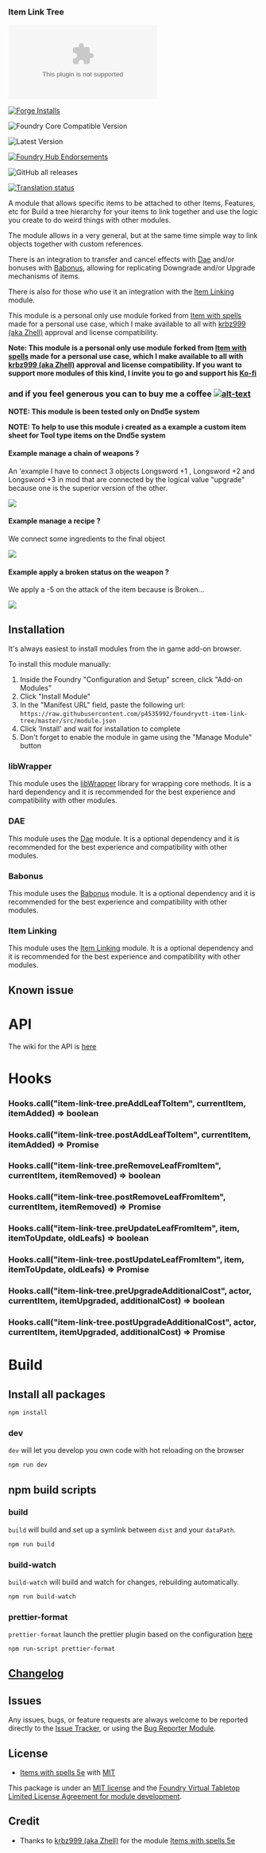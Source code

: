 ### Item Link Tree

![Latest Release Download Count](https://img.shields.io/github/downloads/p4535992/foundryvtt-item-link-tree/latest/module.zip?color=2b82fc&label=DOWNLOADS&style=for-the-badge)

[![Forge Installs](https://img.shields.io/badge/dynamic/json?label=Forge%20Installs&query=package.installs&suffix=%25&url=https%3A%2F%2Fforge-vtt.com%2Fapi%2Fbazaar%2Fpackage%2Fitem-link-tree&colorB=006400&style=for-the-badge)](https://forge-vtt.com/bazaar#package=item-link-tree)

![Foundry Core Compatible Version](https://img.shields.io/badge/dynamic/json.svg?url=https%3A%2F%2Fraw.githubusercontent.com%2Fp4535992%2Ffoundryvtt-item-link-tree%2Fmaster%2Fsrc%2Fmodule.json&label=Foundry%20Version&query=$.compatibility.verified&colorB=orange&style=for-the-badge)

![Latest Version](https://img.shields.io/badge/dynamic/json.svg?url=https%3A%2F%2Fraw.githubusercontent.com%2Fp4535992%2Ffoundryvtt-item-link-tree%2Fmaster%2Fsrc%2Fmodule.json&label=Latest%20Release&prefix=v&query=$.version&colorB=red&style=for-the-badge)

[![Foundry Hub Endorsements](https://img.shields.io/endpoint?logoColor=white&url=https%3A%2F%2Fwww.foundryvtt-hub.com%2Fwp-json%2Fhubapi%2Fv1%2Fpackage%2Fitem-link-tree%2Fshield%2Fendorsements&style=for-the-badge)](https://www.foundryvtt-hub.com/package/item-link-tree/)

![GitHub all releases](https://img.shields.io/github/downloads/p4535992/foundryvtt-item-link-tree/total?style=for-the-badge)

[![Translation status](https://weblate.foundryvtt-hub.com/widgets/item-link-tree/-/287x66-black.png)](https://weblate.foundryvtt-hub.com/engage/item-link-tree/)

A module that allows specific items to be attached to other Items, Features, etc  for Build a tree hierarchy for your items to link together and use the logic you create to do weird things with other modules.

The module allows in a very general, but at the same time simple way to link objects together with custom references.

There is an integration to transfer and cancel effects with [Dae](https://foundryvtt.com/packages/dae) and/or bonuses with [Babonus](https://foundryvtt.com/packages/babonus), allowing for replicating Downgrade and/or Upgrade mechanisms of items.

There is also for those who use it an integration with the [Item Linking](https://foundryvtt.com/packages/item-linking) module.

This module is a personal only use module forked from [Item with spells](https://github.com/krbz999/foundryvtt-item-link-tree) made for a personal use case, which I make available to all with [krbz999 (aka Zhell)](https://github.com/krbz999/) approval and license compatibility.

**Note: This module is a personal only use module forked from [Item with spells](https://github.com/krbz999/foundryvtt-item-link-tree) made for a personal use case, which I make available to all with [krbz999 (aka Zhell)](https://github.com/krbz999/) approval and license compatibility. If you want to support more modules of this kind, I invite you to go and support his [Ko-fi](https://ko-fi.com/zhell)**

### and if you feel generous you can to buy me a coffee [![alt-text](https://img.shields.io/badge/-Patreon-%23ff424d?style=for-the-badge)](https://www.patreon.com/p4535992)

**NOTE: This module is been tested only on Dnd5e system**

**NOTE: To help to use this module i created as a example a custom item sheet for Tool type items on the Dnd5e system**

#### Example manage a chain of weapons ?

An 'example I have to connect 3 objects Longsword +1 , Longsword +2 and Longsword +3 in mod that are connected by the logical value "upgrade" because one is the superior version of the other.

![](wiki/exampe_superior.gif)

#### Example manage a recipe ?

We connect some ingredients to the final object

![](wiki/example_recipe.gif)

#### Example apply a broken status on the weapon ?

We apply a -5 on the attack of the item because is Broken...

![](wiki/example_broken_condition.gif)

## Installation

It's always easiest to install modules from the in game add-on browser.

To install this module manually:
1.  Inside the Foundry "Configuration and Setup" screen, click "Add-on Modules"
2.  Click "Install Module"
3.  In the "Manifest URL" field, paste the following url:
`https://raw.githubusercontent.com/p4535992/foundryvtt-item-link-tree/master/src/module.json`
4.  Click 'Install' and wait for installation to complete
5.  Don't forget to enable the module in game using the "Manage Module" button

### libWrapper

This module uses the [libWrapper](https://github.com/ruipin/fvtt-lib-wrapper) library for wrapping core methods. It is a hard dependency and it is recommended for the best experience and compatibility with other modules.

### DAE

This module uses the [Dae](https://foundryvtt.com/packages/dae) module. It is a optional dependency and it is recommended for the best experience and compatibility with other modules.

### Babonus

This module uses the [Babonus](https://foundryvtt.com/packages/babonus) module. It is a optional  dependency and it is recommended for the best experience and compatibility with other modules.

### Item Linking

This module uses the [Item Linking](https://foundryvtt.com/packages/item-linking) module. It is a optional  dependency and it is recommended for the best experience and compatibility with other modules.


## Known issue

# API

The wiki for the API is [here](wiki/api.md)

# Hooks

### Hooks.call("item-link-tree.preAddLeafToItem", currentItem, itemAdded) => boolean

### Hooks.call("item-link-tree.postAddLeafToItem", currentItem, itemAdded) => Promise<void>


### Hooks.call("item-link-tree.preRemoveLeafFromItem", currentItem, itemRemoved) => boolean

### Hooks.call("item-link-tree.postRemoveLeafFromItem", currentItem, itemRemoved) => Promise<void>


### Hooks.call("item-link-tree.preUpdateLeafFromItem", item, itemToUpdate, oldLeafs) => boolean

### Hooks.call("item-link-tree.postUpdateLeafFromItem", item, itemToUpdate, oldLeafs) => Promise<void>


### Hooks.call("item-link-tree.preUpgradeAdditionalCost", actor, currentItem, itemUpgraded, additionalCost) => boolean

### Hooks.call("item-link-tree.postUpgradeAdditionalCost", actor, currentItem, itemUpgraded, additionalCost) => Promise<void>


# Build

## Install all packages

```bash
npm install
```

### dev

`dev` will let you develop you own code with hot reloading on the browser

```bash
npm run dev
```

## npm build scripts

### build

`build` will build and set up a symlink between `dist` and your `dataPath`.

```bash
npm run build
```

### build-watch

`build-watch` will build and watch for changes, rebuilding automatically.

```bash
npm run build-watch
```

### prettier-format

`prettier-format` launch the prettier plugin based on the configuration [here](./.prettierrc)

```bash
npm run-script prettier-format
```

## [Changelog](./CHANGELOG.md)

## Issues

Any issues, bugs, or feature requests are always welcome to be reported directly to the [Issue Tracker](https://github.com/p4535992/foundryvtt-item-link-tree/issues), or using the [Bug Reporter Module](https://foundryvtt.com/packages/bug-reporter/).

## License

- [Items with spells 5e](https://github.com/krbz999/foundryvtt-item-link-tree) with [MIT](https://github.com/krbz999/foundryvtt-item-link-tree/blob/master/LICENSE)

This package is under an [MIT license](LICENSE) and the [Foundry Virtual Tabletop Limited License Agreement for module development](https://foundryvtt.com/article/license/).

## Credit

- Thanks to [krbz999 (aka Zhell)](https://github.com/krbz999/) for the module [Items with spells 5e](https://github.com/krbz999/foundryvtt-item-link-tree)

